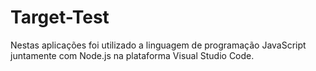 # Target-Test

Nestas aplicações foi utilizado a linguagem de programação JavaScript juntamente com Node.js na plataforma Visual Studio Code.
